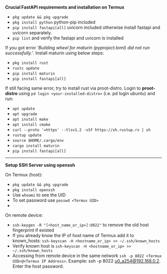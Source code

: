 __Crucial FastAPI requirements and installation on Termux__

- ``pkg update && pkg upgrade``
- ``pkg install python`` python-pip included
- ``pip install fastapi[all]`` uvicorn included otherwise install fastapi and uvicorn separately.
- ``pip list`` and verify the fastapi and uvicorn is installed

If you got error *'Building wheel for maturin (pyproject.toml) did not run successfully.'*. Install maturin using below steps:
- ``pkg install rust``
- ``rustc update``
- ``pip install maturin``
- ``pip install fastapi[all]``

If still facing same error, try to install rust via proot-distro. Login to __proot-distro__ using ``pd login <your-installed-distro>`` (i.e. pd login ubuntu) and run: 
- ``apt update``
- ``apt upgrade``
- ``apt install make``
- ``apt install cmake``
- ``curl --proto '=https' --tlsv1.2 -sSf https://sh.rustup.rs | sh``
- ``rustup update``
- ``source $HOME/.cargo/env``
- ``cargo install maturin``
- ``pip install fastapi[all]``

____

__Setup SSH Server using openssh__

On Termux (host):
- ``pkg update && pkg upgrade``
- ``pkg install openssh``
- Use ``whoami`` to see the UID
- To set password use ``passwd <Termux UID>``
- 

On remote device:
- ``ssh-keygen -R "[<host_name_or_ip>]:8022"`` to remove the old host fingerprint if existed
- If you already know the IP of host name of Termux add it to known_hosts: ``ssh-keyscan -H <hostname_or_ip> >> ~/.ssh/known_hosts``
- Verify known host is  ``ssh-keyscan -H <hostname_or_ip> >> ~/.ssh/known_hosts``
- Accessing from remote device in the same network ``ssh -p 8022 <Termux UID>@<Termux IP Address>``.
Example: ssh -p 8022 u0_a254@192.168.0.2. Enter the host password.
  
